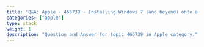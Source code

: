 ```yaml
---
title: "Q&A: Apple - 466739 - Installing Windows 7 (and beyond) onto a mid-2010 Mac mini with Mac OS X Snow Leopard without Boot Camp or an optical (DVD) drive"
categories: ["apple"]
type: stack
weight: 1
description: "Question and Answer for topic 466739 in Apple category."
---
```

